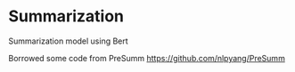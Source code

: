 # Summarization
Summarization model using Bert

Borrowed some code from PreSumm https://github.com/nlpyang/PreSumm
